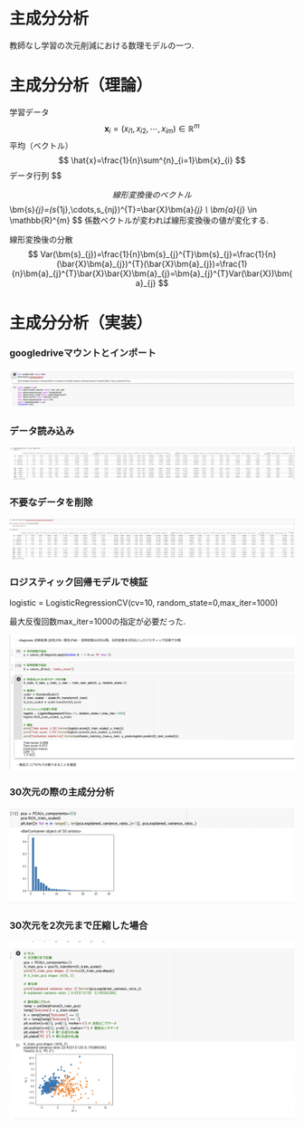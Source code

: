 # 主成分分析
教師なし学習の次元削減における数理モデルの一つ.
# 主成分分析（理論）
学習データ
$$
\bm{x}_{i}=(x_{i1},x_{i2},\cdots,x_{im})\in \mathbb{R}^{m}
$$
平均（ベクトル）
$$
\hat{x}=\frac{1}{n}\sum^{n}_{i=1}\bm{x}_{i}
$$
データ行列
$$

$$
線形変換後のベクトル
$$
\bm{s}_{j}=(s_{1j},\cdots,s_{nj})^{T}=\bar{X}\bm{a}_{j} \ \bm{a}_{j} \in \mathbb{R}^{m}
$$
係数ベクトルが変われば線形変換後の値が変化する.

線形変換後の分散
$$
Var(\bm{s}_{j})=\frac{1}{n}\bm{s}_{j}^{T}\bm{s}_{j}=\frac{1}{n}(\bar{X}\bm{a}_{j})^{T}(\bar{X}\bm{a}_{j})=\frac{1}{n}\bm{a}_{j}^{T}\bar{X}\bar{X}\bm{a}_{j}=\bm{a}_{j}^{T}Var(\bar{X})\bm{a}_{j}
$$

# 主成分分析（実装）
### googledriveマウントとインポート
![1](images_Machinelearning_4/1.png)
### データ読み込み
![2](images_Machinelearning_4/2.png)
### 不要なデータを削除
![3](images_Machinelearning_4/3.png)
### ロジスティック回帰モデルで検証
logistic = LogisticRegressionCV(cv=10, random_state=0,max_iter=1000)

最大反復回数max_iter=1000の指定が必要だった.

![4](images_Machinelearning_4/4.png)
### 30次元の際の主成分分析
![5](images_Machinelearning_4/5.png)
### 30次元を2次元まで圧縮した場合
![6](images_Machinelearning_4/6.png)